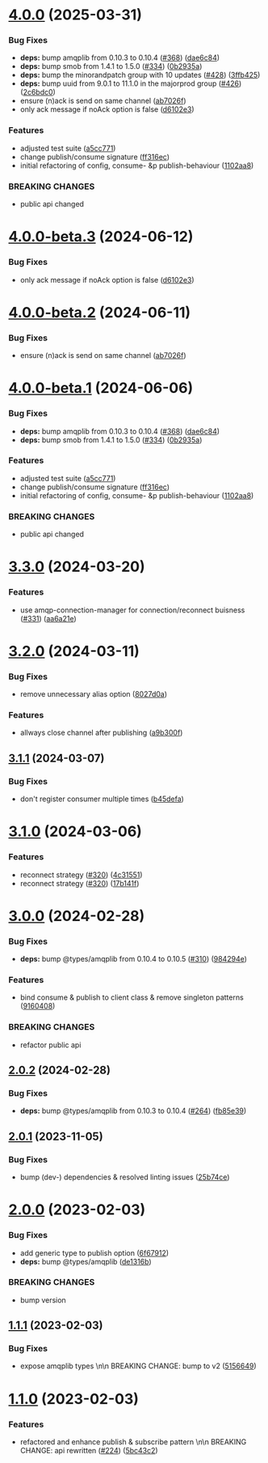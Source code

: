 # [4.0.0](https://github.com/Tada5hi/amqp-extension/compare/v3.3.0...v4.0.0) (2025-03-31)


### Bug Fixes

* **deps:** bump amqplib from 0.10.3 to 0.10.4 ([#368](https://github.com/Tada5hi/amqp-extension/issues/368)) ([dae6c84](https://github.com/Tada5hi/amqp-extension/commit/dae6c840ad69e74a6c5dc37ea7f0fbb6c8ea1bae))
* **deps:** bump smob from 1.4.1 to 1.5.0 ([#334](https://github.com/Tada5hi/amqp-extension/issues/334)) ([0b2935a](https://github.com/Tada5hi/amqp-extension/commit/0b2935af145d4844510c19b6d3f9d23ac0e3386a))
* **deps:** bump the minorandpatch group with 10 updates ([#428](https://github.com/Tada5hi/amqp-extension/issues/428)) ([3ffb425](https://github.com/Tada5hi/amqp-extension/commit/3ffb425c3ff7e987791d80172fe4166a3b9f7dc5))
* **deps:** bump uuid from 9.0.1 to 11.1.0 in the majorprod group ([#426](https://github.com/Tada5hi/amqp-extension/issues/426)) ([2c6bdc0](https://github.com/Tada5hi/amqp-extension/commit/2c6bdc095aeb6760467d0eed678fe2b4cd421f70))
* ensure (n)ack is send on same channel ([ab7026f](https://github.com/Tada5hi/amqp-extension/commit/ab7026f4e65f9cff33cb509dc25a77b72ddc25f1))
* only ack message if noAck option is false ([d6102e3](https://github.com/Tada5hi/amqp-extension/commit/d6102e3df431c6710257b5bdf59c8e99672e7df6))


### Features

* adjusted test suite ([a5cc771](https://github.com/Tada5hi/amqp-extension/commit/a5cc7714a141d671d1e97ed67216df0ffc53af49))
* change publish/consume signature ([ff316ec](https://github.com/Tada5hi/amqp-extension/commit/ff316ec27ac1077c7a6949ea5e5adf6ad1e5e5f5))
* initial refactoring of config, consume- &p publish-behaviour ([1102aa8](https://github.com/Tada5hi/amqp-extension/commit/1102aa8a8b000336312d89c92434d8c77e7a0424))


### BREAKING CHANGES

* public api changed

# [4.0.0-beta.3](https://github.com/Tada5hi/amqp-extension/compare/v4.0.0-beta.2...v4.0.0-beta.3) (2024-06-12)


### Bug Fixes

* only ack message if noAck option is false ([d6102e3](https://github.com/Tada5hi/amqp-extension/commit/d6102e3df431c6710257b5bdf59c8e99672e7df6))

# [4.0.0-beta.2](https://github.com/Tada5hi/amqp-extension/compare/v4.0.0-beta.1...v4.0.0-beta.2) (2024-06-11)


### Bug Fixes

* ensure (n)ack is send on same channel ([ab7026f](https://github.com/Tada5hi/amqp-extension/commit/ab7026f4e65f9cff33cb509dc25a77b72ddc25f1))

# [4.0.0-beta.1](https://github.com/Tada5hi/amqp-extension/compare/v3.3.0...v4.0.0-beta.1) (2024-06-06)


### Bug Fixes

* **deps:** bump amqplib from 0.10.3 to 0.10.4 ([#368](https://github.com/Tada5hi/amqp-extension/issues/368)) ([dae6c84](https://github.com/Tada5hi/amqp-extension/commit/dae6c840ad69e74a6c5dc37ea7f0fbb6c8ea1bae))
* **deps:** bump smob from 1.4.1 to 1.5.0 ([#334](https://github.com/Tada5hi/amqp-extension/issues/334)) ([0b2935a](https://github.com/Tada5hi/amqp-extension/commit/0b2935af145d4844510c19b6d3f9d23ac0e3386a))


### Features

* adjusted test suite ([a5cc771](https://github.com/Tada5hi/amqp-extension/commit/a5cc7714a141d671d1e97ed67216df0ffc53af49))
* change publish/consume signature ([ff316ec](https://github.com/Tada5hi/amqp-extension/commit/ff316ec27ac1077c7a6949ea5e5adf6ad1e5e5f5))
* initial refactoring of config, consume- &p publish-behaviour ([1102aa8](https://github.com/Tada5hi/amqp-extension/commit/1102aa8a8b000336312d89c92434d8c77e7a0424))


### BREAKING CHANGES

* public api changed

# [3.3.0](https://github.com/Tada5hi/amqp-extension/compare/v3.2.0...v3.3.0) (2024-03-20)


### Features

* use amqp-connection-manager for connection/reconnect buisness ([#331](https://github.com/Tada5hi/amqp-extension/issues/331)) ([aa6a21e](https://github.com/Tada5hi/amqp-extension/commit/aa6a21e391ad2c07aa645ec2241e47b177e825e9))

# [3.2.0](https://github.com/Tada5hi/amqp-extension/compare/v3.1.1...v3.2.0) (2024-03-11)


### Bug Fixes

* remove unnecessary alias option ([8027d0a](https://github.com/Tada5hi/amqp-extension/commit/8027d0afb2063e5d0387dacf26cd77444dc933e4))


### Features

* allways close channel after publishing ([a9b300f](https://github.com/Tada5hi/amqp-extension/commit/a9b300f6ab64d176a656cf9fc485f31a36168a7f))

## [3.1.1](https://github.com/Tada5hi/amqp-extension/compare/v3.1.0...v3.1.1) (2024-03-07)


### Bug Fixes

* don't register consumer multiple times ([b45defa](https://github.com/Tada5hi/amqp-extension/commit/b45defa4dbd5a7abf6d2568586e2ff5bf2e62d16))

# [3.1.0](https://github.com/Tada5hi/amqp-extension/compare/v3.0.0...v3.1.0) (2024-03-06)


### Features

* reconnect strategy ([#320](https://github.com/Tada5hi/amqp-extension/issues/320)) ([4c31551](https://github.com/Tada5hi/amqp-extension/commit/4c31551029916dcaf055f78d53a8af7c626c393d))
* reconnect strategy ([#320](https://github.com/Tada5hi/amqp-extension/issues/320)) ([17b141f](https://github.com/Tada5hi/amqp-extension/commit/17b141f6bd6256172e8c03a1006bfc1cab6225eb))

# [3.0.0](https://github.com/Tada5hi/amqp-extension/compare/v2.0.2...v3.0.0) (2024-02-28)


### Bug Fixes

* **deps:** bump @types/amqplib from 0.10.4 to 0.10.5 ([#310](https://github.com/Tada5hi/amqp-extension/issues/310)) ([984294e](https://github.com/Tada5hi/amqp-extension/commit/984294e7ac9dd04853ebd75e70b09841340b3239))


### Features

* bind consume & publish to client class & remove singleton patterns ([9160408](https://github.com/Tada5hi/amqp-extension/commit/9160408038b1d48210735c843674817bb0ac45c6))


### BREAKING CHANGES

* refactor public api

## [2.0.2](https://github.com/Tada5hi/amqp-extension/compare/v2.0.1...v2.0.2) (2024-02-28)


### Bug Fixes

* **deps:** bump @types/amqplib from 0.10.3 to 0.10.4 ([#264](https://github.com/Tada5hi/amqp-extension/issues/264)) ([fb85e39](https://github.com/Tada5hi/amqp-extension/commit/fb85e39317d9b1bc2e08452f70bde7ea48957bef))

## [2.0.1](https://github.com/Tada5hi/amqp-extension/compare/v2.0.0...v2.0.1) (2023-11-05)


### Bug Fixes

* bump (dev-) dependencies & resolved linting issues ([25b74ce](https://github.com/Tada5hi/amqp-extension/commit/25b74ceb3b83581b1f67bc7b09c6c68029e87252))

# [2.0.0](https://github.com/Tada5hi/amqp-extension/compare/v1.1.1...v2.0.0) (2023-02-03)


### Bug Fixes

* add generic type to publish option ([6f67912](https://github.com/Tada5hi/amqp-extension/commit/6f679129b4e295757b728e0df625ce276d708fe4))
* **deps:** bump @types/amqplib ([de1316b](https://github.com/Tada5hi/amqp-extension/commit/de1316bd33885387ca88b761d03962692ba01d7f))


### BREAKING CHANGES

* bump version

## [1.1.1](https://github.com/Tada5hi/amqp-extension/compare/v1.1.0...v1.1.1) (2023-02-03)


### Bug Fixes

* expose amqplib types \n\n BREAKING CHANGE: bump to v2 ([5156649](https://github.com/Tada5hi/amqp-extension/commit/515664904e54c0767fb495bf7c6993101b0f169f))

# [1.1.0](https://github.com/Tada5hi/amqp-extension/compare/v1.0.5...v1.1.0) (2023-02-03)


### Features

* refactored and enhance publish & subscribe pattern \n\n BREAKING CHANGE: api rewritten ([#224](https://github.com/Tada5hi/amqp-extension/issues/224)) ([5bc43c2](https://github.com/Tada5hi/amqp-extension/commit/5bc43c235113ec8d604ad259434ad94fb7bb09f8))
